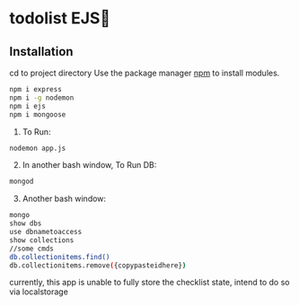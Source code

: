 # todolist EJS📝
## Installation
cd to project directory
Use the package manager [npm](https://nodejs.org/en/download/) to install modules.

```bash
npm i express
npm i -g nodemon
npm i ejs
npm i mongoose
```

1) To Run:
```bash
nodemon app.js
```

2) In another bash window, To Run DB:
```bash
mongod
```
3) Another bash window:
```bash
mongo
show dbs
use dbnametoaccess
show collections
//some cmds
db.collectionitems.find()
db.collectionitems.remove({copypasteidhere})
```

currently, this app is unable to fully store the checklist state, intend to do so via localstorage
